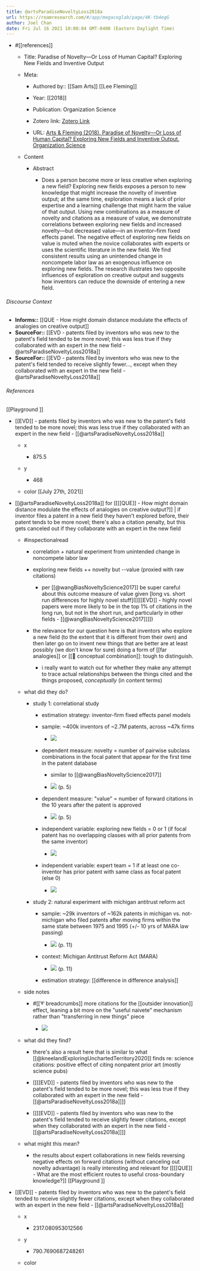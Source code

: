 ```yaml
---
title: @artsParadiseNoveltyLoss2018a
url: https://roamresearch.com/#/app/megacoglab/page/4K-tb4egG
author: Joel Chan
date: Fri Jul 16 2021 10:08:04 GMT-0400 (Eastern Daylight Time)
---
```


- #[[references]]

    - Title: Paradise of Novelty—Or Loss of Human Capital? Exploring New Fields and Inventive Output

    - Meta:

        - Authored by:: [[Sam Arts]] [[Lee Fleming]]

        - Year: [[2018]]

        - Publication: Organization Science

        - Zotero link: [Zotero Link](zotero://select/items/7_RYGUQPSN)

        - URL: [Arts & Fleming (2018). Paradise of Novelty—Or Loss of Human Capital? Exploring New Fields and Inventive Output. Organization Science](https://pubsonline.informs.org/doi/10.1287/orsc.2018.1216)

    - Content

        - Abstract

            - Does a person become more or less creative when exploring a new field? Exploring new fields exposes a person to new knowledge that might increase the novelty of inventive output; at the same time, exploration means a lack of prior expertise and a learning challenge that might harm the value of that output. Using new combinations as a measure of novelty and citations as a measure of value, we demonstrate correlations between exploring new fields and increased novelty—but decreased value—in an inventor–firm fixed effects panel. The negative effect of exploring new fields on value is muted when the novice collaborates with experts or uses the scientific literature in the new field. We find consistent results using an unintended change in noncompete labor law as an exogenous influence on exploring new fields. The research illustrates two opposite influences of exploration on creative output and suggests how inventors can reduce the downside of entering a new field.

###### Discourse Context

- **Informs::** [[QUE - How might domain distance modulate the effects of analogies on creative output]]
- **SourceFor::** [[EVD - patents filed by inventors who was new to the patent's field tended to be more novel; this was less true if they collaborated with an expert in the new field - @artsParadiseNoveltyLoss2018a]]
- **SourceFor::** [[EVD - patents filed by inventors who was new to the patent's field tended to receive slightly fewer..., except when they collaborated with an expert in the new field - @artsParadiseNoveltyLoss2018a]]

###### References

[[Playground ]]

- [[EVD]] - patents filed by inventors who was new to the patent's field tended to be more novel; this was less true if they collaborated with an expert in the new field - [[@artsParadiseNoveltyLoss2018a]]

    - x

        - 875.5

    - y

        - 468

    - color
[[July 27th, 2021]]

- [[@artsParadiseNoveltyLoss2018a]] for [[[[QUE]] - How might domain distance modulate the effects of analogies on creative output?]] | if inventor files a patent in a new field they haven't explored before, their patent tends to be more novel; there's also a citation penalty, but this gets canceled out if they collaborate with an expert in the new field

    - #inspectionalread

        - correlation + natural experiment from unintended change in noncompete labor law

        - exploring new fields ++ novelty but --value (proxied with raw citations)

            - per [[@wangBiasNoveltyScience2017]] be super careful about this outcome measure of value given [long vs. short run differences for highly novel stuff]([[[[EVD]] - highly novel papers were more likely to be in the top 1% of citations in the long run, but not in the short run, and particularly in other fields - [[@wangBiasNoveltyScience2017]]]])

        - the relevance for our question here is that inventors who explore a new field (to the extent that it is different from their own) and then later go on to invent new things that are better are at least possibly (we don't know for sure) doing a form of [[far analogies]] or [[🧱 conceptual combination]]: tough to distinguish.

            - i really want to watch out for whether they make any attempt to trace actual relationships between the things cited and the things proposed, *conceptually* (in content terms)

    - what did they do?

        - study 1: correlational study

            - estimation strategy: inventor-firm fixed effects panel models

            - sample: ~400k inventors of ~2.7M patents, across ~47k firms

                - ![](https://firebasestorage.googleapis.com/v0/b/firescript-577a2.appspot.com/o/imgs%2Fapp%2Fmegacoglab%2FdyjoiND2vv.png?alt=media&token=7615e687-e83d-407d-8a19-494d2b216557)

            - dependent measure: novelty = number of pairwise subclass combinations in the focal patent that appear for the first time in the patent database

                - similar to [[@wangBiasNoveltyScience2017]]

                - ![](https://firebasestorage.googleapis.com/v0/b/firescript-577a2.appspot.com/o/imgs%2Fapp%2Fmegacoglab%2F9pJaGcW9qX.png?alt=media&token=2444d022-6de2-4b97-8b62-423841d3967c) (p. 5)

            - dependent measure: "value" = number of forward citations in the 10 years after the patent is approved

                - ![](https://firebasestorage.googleapis.com/v0/b/firescript-577a2.appspot.com/o/imgs%2Fapp%2Fmegacoglab%2FmB38E0LsgV.png?alt=media&token=eee81c34-f24d-4e6e-bb1a-d431242edcc3) (p. 5)

            - independent variable: exploring new fields = 0 or 1 (if focal patent has no overlapping classes with all prior patents from the same inventor)

                - ![](https://firebasestorage.googleapis.com/v0/b/firescript-577a2.appspot.com/o/imgs%2Fapp%2Fmegacoglab%2F1GILaZHVqd.png?alt=media&token=0a89b928-a7c3-436b-80db-d0d523ece9b4)

            - independent variable: expert team  = 1 if at least one co-inventor has prior patent with same class as focal patent (else 0)

                - ![](https://firebasestorage.googleapis.com/v0/b/firescript-577a2.appspot.com/o/imgs%2Fapp%2Fmegacoglab%2FfrkO7dQ822.png?alt=media&token=e7279055-8d18-40c1-9908-7f5fe17be67a)

        - study 2: natural experiment with michigan antitrust reform act

            - sample: ~29k inventors of ~162k patents in michigan vs. not-michigan who filed patents after moving firms within the same state between 1975 and 1995 (+/- 10 yrs of MARA law passing)

                - ![](https://firebasestorage.googleapis.com/v0/b/firescript-577a2.appspot.com/o/imgs%2Fapp%2Fmegacoglab%2FGxeeSY0OtD.png?alt=media&token=4f97dd03-f445-4261-b26e-efc97e191660) (p. 11)

            - context: Michigan Antitrust Reform Act (MARA)

                - ![](https://firebasestorage.googleapis.com/v0/b/firescript-577a2.appspot.com/o/imgs%2Fapp%2Fmegacoglab%2FhHQz0nQ18U.png?alt=media&token=e6f1d15f-174c-407b-b01c-205cbf973cab) (p. 11)

            - estimation strategy: [[difference in difference analysis]]

    - side notes

        - #[[➰ breadcrumbs]] more citations for the [[outsider innovation]] effect, leaning a bit more on the "useful naivete" mechanism rather than "transferring in new things" piece

            - ![](https://firebasestorage.googleapis.com/v0/b/firescript-577a2.appspot.com/o/imgs%2Fapp%2Fmegacoglab%2FMp_l1KJlvH.png?alt=media&token=d5f64e51-1f83-483e-a03f-5e18a188cb19)

    - what did they find?

        - there's also a result here that is similar to what [[@kneelandExploringUnchartedTerritory2020]] finds re: science citations: positive effect of citing nonpatent prior art (mostly science pubs)

        - [[[[EVD]] - patents filed by inventors who was new to the patent's field tended to be more novel; this was less true if they collaborated with an expert in the new field - [[@artsParadiseNoveltyLoss2018a]]]]

        - [[[[EVD]] - patents filed by inventors who was new to the patent's field tended to receive slightly fewer citations, except when they collaborated with an expert in the new field - [[@artsParadiseNoveltyLoss2018a]]]]

    - what might this mean?

        - the results about expert collaborations in new fields reversing negative effects on forward citations (without canceling out novelty advantage) is really interesting and relevant for [[[[QUE]] - What are the most efficient routes to useful cross-boundary knowledge?]]
[[Playground ]]

- [[EVD]] - patents filed by inventors who was new to the patent's field tended to receive slightly fewer citations, except when they collaborated with an expert in the new field - [[@artsParadiseNoveltyLoss2018a]]

    - x

        - 2317.080953012566

    - y

        - 790.7690687248261

    - color
